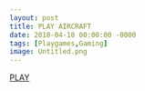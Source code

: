 ```yaml
---
layout: post
title: PLAY AIRCRAFT 
date: 2018-04-18 00:00:00 -0000
tags: [Playgames,Gaming]
image: Untitled.png
---
```


<div style="text-align: center;">
</div>
 <a href="/gamefly/index.html" class="btn btn-primary btn-lg active" role="button" aria-pressed="true">PLAY</a>
           
   


